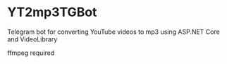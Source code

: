 # YT2mp3TGBot
Telegram bot for converting YouTube videos to mp3 using ASP.NET Core and VideoLibrary

ffmpeg required
